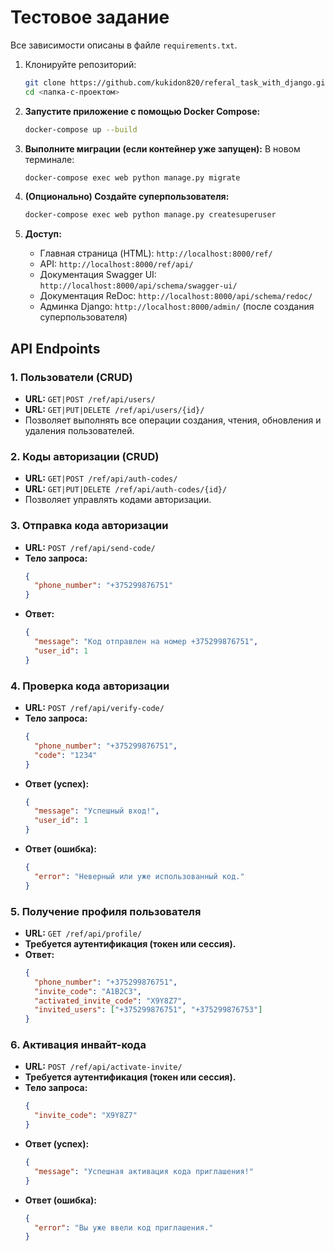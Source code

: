 # Тестовое задание 


Все зависимости описаны в файле `requirements.txt`.


1.  Клонируйте репозиторий:
    ```bash
    git clone https://github.com/kukidon820/referal_task_with_django.git
    cd <папка-с-проектом>
    ```

2.  **Запустите приложение с помощью Docker Compose:**
    ```bash
    docker-compose up --build
    ```

3.  **Выполните миграции (если контейнер уже запущен):**
    В новом терминале:
    ```bash
    docker-compose exec web python manage.py migrate
    ```

4.  **(Опционально) Создайте суперпользователя:**
    ```bash
    docker-compose exec web python manage.py createsuperuser
    ```

5.  **Доступ:**
    *   Главная страница (HTML): `http://localhost:8000/ref/`
    *   API: `http://localhost:8000/ref/api/`
    *   Документация Swagger UI: `http://localhost:8000/api/schema/swagger-ui/`
    *   Документация ReDoc: `http://localhost:8000/api/schema/redoc/`
    *   Админка Django: `http://localhost:8000/admin/` (после создания суперпользователя)

## API Endpoints

### 1. Пользователи (CRUD)
*   **URL:** `GET|POST /ref/api/users/`
*   **URL:** `GET|PUT|DELETE /ref/api/users/{id}/`
*   Позволяет выполнять все операции создания, чтения, обновления и удаления пользователей.

### 2. Коды авторизации (CRUD)
*   **URL:** `GET|POST /ref/api/auth-codes/`
*   **URL:** `GET|PUT|DELETE /ref/api/auth-codes/{id}/`
*   Позволяет управлять кодами авторизации.

### 3. Отправка кода авторизации
*   **URL:** `POST /ref/api/send-code/`
*   **Тело запроса:**
    ```json
    {
      "phone_number": "+375299876751"
    }
    ```
*   **Ответ:**
    ```json
    {
      "message": "Код отправлен на номер +375299876751",
      "user_id": 1
    }
    ```

### 4. Проверка кода авторизации
*   **URL:** `POST /ref/api/verify-code/`
*   **Тело запроса:**
    ```json
    {
      "phone_number": "+375299876751",
      "code": "1234"
    }
    ```
*   **Ответ (успех):**
    ```json
    {
      "message": "Успешный вход!",
      "user_id": 1
    }
    ```
*   **Ответ (ошибка):**
    ```json
    {
      "error": "Неверный или уже использованный код."
    }
    ```

### 5. Получение профиля пользователя
*   **URL:** `GET /ref/api/profile/`
*   **Требуется аутентификация (токен или сессия).**
*   **Ответ:**
    ```json
    {
      "phone_number": "+375299876751",
      "invite_code": "A1B2C3",
      "activated_invite_code": "X9Y8Z7",
      "invited_users": ["+375299876751", "+375299876753"]
    }
    ```

### 6. Активация инвайт-кода
*   **URL:** `POST /ref/api/activate-invite/`
*   **Требуется аутентификация (токен или сессия).**
*   **Тело запроса:**
    ```json
    {
      "invite_code": "X9Y8Z7"
    }
    ```
*   **Ответ (успех):**
    ```json
    {
      "message": "Успешная активация кода приглашения!"
    }
    ```
*   **Ответ (ошибка):**
    ```json
    {
      "error": "Вы уже ввели код приглашения."
    }
    ```
